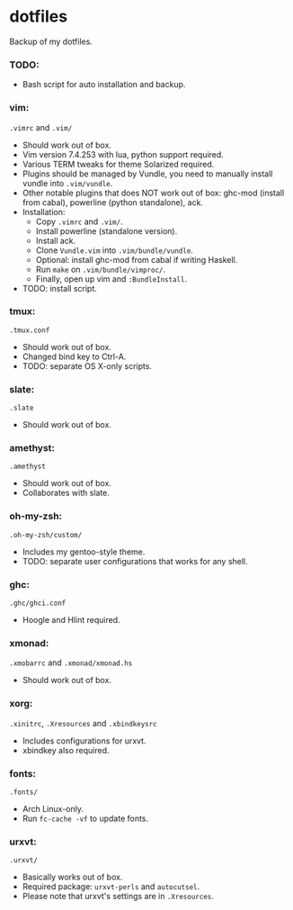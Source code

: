 dotfiles
===

Backup of my dotfiles.

### TODO:
* Bash script for auto installation and backup.

### vim:
`.vimrc` and `.vim/`
* Should work out of box.
* Vim version 7.4.253 with lua, python support required.
* Various TERM tweaks for theme Solarized required.
* Plugins should be managed by Vundle, you need to manually install vundle into `.vim/vundle`.
* Other notable plugins that does NOT work out of box: ghc-mod (install from cabal), powerline (python standalone), ack.
* Installation:
    * Copy `.vimrc` and `.vim/`.
    * Install powerline (standalone version).
    * Install ack.
    * Clone `Vundle.vim` into `.vim/bundle/vundle`.
    * Optional: install ghc-mod from cabal if writing Haskell.
    * Run `make` on `.vim/bundle/vimproc/`.
    * Finally, open up vim and `:BundleInstall`.
* TODO: install script.

### tmux:
`.tmux.conf`
* Should work out of box.
* Changed bind key to Ctrl-A.
* TODO: separate OS X-only scripts.

### slate:
`.slate`
* Should work out of box.

### amethyst:
`.amethyst`
* Should work out of box.
* Collaborates with slate.

### oh-my-zsh:
`.oh-my-zsh/custom/`
* Includes my gentoo-style theme.
* TODO: separate user configurations that works for any shell.

### ghc:
`.ghc/ghci.conf`
* Hoogle and Hlint required.

### xmonad:
`.xmobarrc` and `.xmonad/xmonad.hs`
* Should work out of box.

### xorg:
`.xinitrc`, `.Xresources` and `.xbindkeysrc`
* Includes configurations for urxvt.
* xbindkey also required.

### fonts:
`.fonts/`
* Arch Linux-only.
* Run `fc-cache -vf` to update fonts.

### urxvt:
`.urxvt/`
* Basically works out of box.
* Required package: `urxvt-perls` and `autocutsel`.
* Please note that urxvt's settings are in `.Xresources`.
